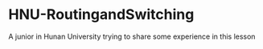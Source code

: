 # HNU-RoutingandSwitching
A junior in Hunan University trying to share some experience in this lesson

